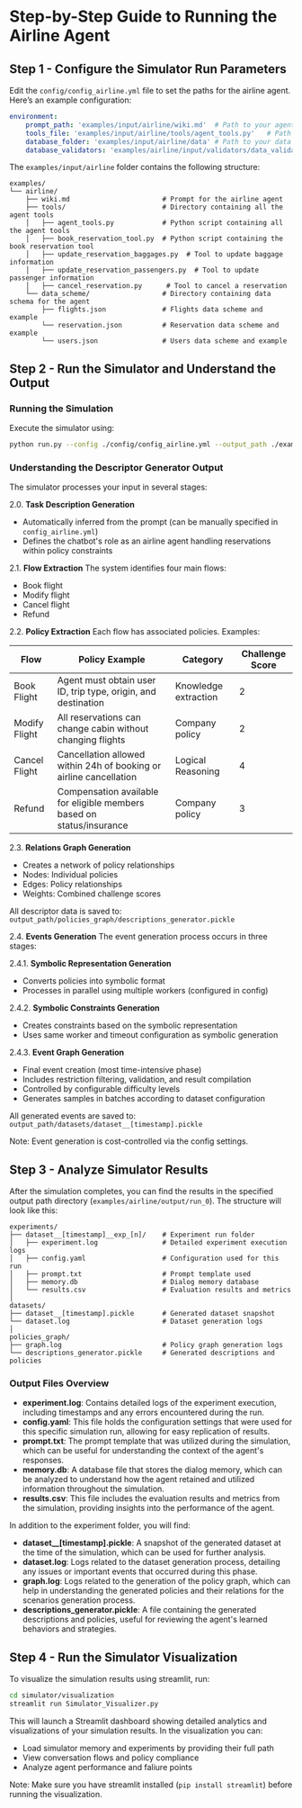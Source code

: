 # Step-by-Step Guide to Running the Airline Agent

## Step 1 - Configure the Simulator Run Parameters
Edit the `config/config_airline.yml` file to set the paths for the airline agent. Here’s an example configuration:

```yaml
environment:
    prompt_path: 'examples/input/airline/wiki.md'  # Path to your agent's wiki/documentation
    tools_file: 'examples/input/airline/tools/agent_tools.py'   # Path to your agent's tools 
    database_folder: 'examples/input/airline/data' # Path to your data schema
    database_validators: 'examples/airline/input/validators/data_validators.py' # Optional! Path to the file with the validators functions
```
The `examples/input/airline` folder contains the following structure:

```
examples/
└── airline/
    ├── wiki.md                       # Prompt for the airline agent
    ├── tools/                        # Directory containing all the agent tools 
    │   ├── agent_tools.py            # Python script containing all the agent tools
    │   ├── book_reservation_tool.py  # Python script containing the book reservation tool
    │   ├── update_reservation_baggages.py  # Tool to update baggage information
    │   ├── update_reservation_passengers.py  # Tool to update passenger information
    │   ├── cancel_reservation.py      # Tool to cancel a reservation
    └── data_scheme/                  # Directory containing data schema for the agent
        ├── flights.json              # Flights data scheme and example 
        └── reservation.json          # Reservation data scheme and example
        └── users.json                # Users data scheme and example
```

## Step 2 - Run the Simulator and Understand the Output

### Running the Simulation
Execute the simulator using:
```bash
python run.py --config ./config/config_airline.yml --output_path ./examples/airline/output/run_1 
```

### Understanding the Descriptor Generator Output
The simulator processes your input in several stages:

2.0. **Task Description Generation**
   - Automatically inferred from the prompt (can be manually specified in `config_airline.yml`)
   - Defines the chatbot's role as an airline agent handling reservations within policy constraints

2.1. **Flow Extraction**
   The system identifies four main flows:
   - Book flight
   - Modify flight
   - Cancel flight
   - Refund

2.2. **Policy Extraction**
   Each flow has associated policies. Examples:

   | Flow | Policy Example | Category | Challenge Score |
   |------|---------------|-----------|-----------------|
   | Book Flight | Agent must obtain user ID, trip type, origin, and destination | Knowledge extraction | 2 |
   | Modify Flight | All reservations can change cabin without changing flights | Company policy | 2 |
   | Cancel Flight | Cancellation allowed within 24h of booking or airline cancellation | Logical Reasoning | 4 |
   | Refund | Compensation available for eligible members based on status/insurance | Company policy | 3 |

2.3. **Relations Graph Generation**
   - Creates a network of policy relationships
   - Nodes: Individual policies
   - Edges: Policy relationships
   - Weights: Combined challenge scores
   
   All descriptor data is saved to: `output_path/policies_graph/descriptions_generator.pickle`

2.4. **Events Generation**
The event generation process occurs in three stages:

2.4.1. **Symbolic Representation Generation**
   - Converts policies into symbolic format
   - Processes in parallel using multiple workers (configured in config)

2.4.2. **Symbolic Constraints Generation**
   - Creates constraints based on the symbolic representation
   - Uses same worker and timeout configuration as symbolic generation

2.4.3. **Event Graph Generation**
   - Final event creation (most time-intensive phase)
   - Includes restriction filtering, validation, and result compilation
   - Controlled by configurable difficulty levels
   - Generates samples in batches according to dataset configuration

All generated events are saved to: `output_path/datasets/dataset__[timestamp].pickle`

Note: Event generation is cost-controlled via the config settings.



## Step 3 - Analyze Simulator Results
After the simulation completes, you can find the results in the specified output path directory (`examples/airline/output/run_0`). The structure will look like this:

```
experiments/
├── dataset__[timestamp]__exp_[n]/    # Experiment run folder
│   ├── experiment.log                # Detailed experiment execution logs
│   ├── config.yaml                   # Configuration used for this run
│   ├── prompt.txt                    # Prompt template used
│   ├── memory.db                     # Dialog memory database
│   └── results.csv                   # Evaluation results and metrics
│
datasets/
├── dataset__[timestamp].pickle       # Generated dataset snapshot
└── dataset.log                       # Dataset generation logs
│
policies_graph/
├── graph.log                         # Policy graph generation logs
└── descriptions_generator.pickle     # Generated descriptions and policies
```

### Output Files Overview
- **experiment.log**: Contains detailed logs of the experiment execution, including timestamps and any errors encountered during the run.
- **config.yaml**: This file holds the configuration settings that were used for this specific simulation run, allowing for easy replication of results.
- **prompt.txt**: The prompt template that was utilized during the simulation, which can be useful for understanding the context of the agent's responses.
- **memory.db**: A database file that stores the dialog memory, which can be analyzed to understand how the agent retained and utilized information throughout the simulation.
- **results.csv**: This file includes the evaluation results and metrics from the simulation, providing insights into the performance of the agent.

In addition to the experiment folder, you will find:
- **dataset__[timestamp].pickle**: A snapshot of the generated dataset at the time of the simulation, which can be used for further analysis.
- **dataset.log**: Logs related to the dataset generation process, detailing any issues or important events that occurred during this phase.
- **graph.log**: Logs related to the generation of the policy graph, which can help in understanding the generated policies and their relations for the scenarios generation process.
- **descriptions_generator.pickle**: A file containing the generated descriptions and policies, useful for reviewing the agent's learned behaviors and strategies.


## Step 4 - Run the Simulator Visualization  
To visualize the simulation results using streamlit, run:
```bash
cd simulator/visualization 
streamlit run Simulator_Visualizer.py
```
This will launch a Streamlit dashboard showing detailed analytics and visualizations of your simulation results.
In the visualization you can:
- Load simulator memory and experiments by providing their full path
- View conversation flows and policy compliance
- Analyze agent performance and faliure points

Note: Make sure you have streamlit installed (`pip install streamlit`) before running the visualization.
